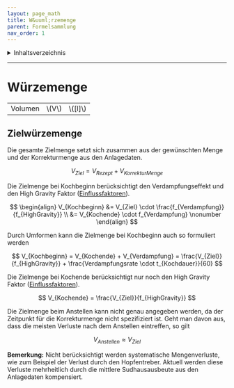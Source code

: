```yaml
---
layout: page_math
title: W&uuml;rzemenge
parent: Formelsammlung
nav_order: 1
---
```


<details markdown="block">
  <summary>
    Inhaltsverzeichnis
  </summary>
  {: .text-delta }
1. TOC
{:toc}
</details>

---

# W&uuml;rzemenge
<table>
  <tr><td>Volumen</td><td>\(V\)</td><td>\([l]\)</td></tr>
</table>

## Zielw&uuml;rzemenge
Die gesamte Zielmenge setzt sich zusammen aus der gew&uuml;nschten Menge und der Korrekturmenge aus den Anlagedaten.

$$ V_{Ziel} = V_{Rezept} + V_{KorrekturMenge} $$

Die Zielmenge bei Kochbeginn ber&uuml;cksichtigt den Verdampfungseffekt und den High Gravity Faktor ([Einflussfaktoren](einflussfaktoren)).

$$ \begin{align}
V_{Kochbeginn} &= V_{Ziel} \cdot \frac{f_{Verdampfung}}{f_{HighGravity}} \\
               &= V_{Kochende} \cdot f_{Verdampfung} \nonumber
\end{align} $$

Durch Umformen kann die Zielmenge bei Kochbeginn auch so formuliert werden

$$ V_{Kochbeginn} = V_{Kochende} + V_{Verdampfung} = \frac{V_{Ziel}}{f_{HighGravity}} + \frac{Verdampfungsrate \cdot t_{Kochdauer}}{60} $$


Die Zielmenge bei Kochende ber&uuml;cksichtigt nur noch den High Gravity Faktor ([Einflussfaktoren](einflussfaktoren)).

$$ V_{Kochende} = \frac{V_{Ziel}}{f_{HighGravity}} $$


Die Zielmenge beim Anstellen kann nicht genau angegeben werden, da der Zeitpunkt f&uuml;r die Korrekturmenge nicht spezifiziert ist.
Geht man davon aus, dass die meisten Verluste nach dem Anstellen eintreffen, so gilt

$$ V_{Anstellen} \approx  V_{Ziel} $$


**Bemerkung:** Nicht ber&uuml;cksichtigt werden systematische Mengenverluste, wie zum Beispiel der Verlust durch den Hopfentreber.
Aktuell werden diese Verluste mehrheitlich durch die mittlere Sudhausausbeute aus den Anlagedaten kompensiert.
